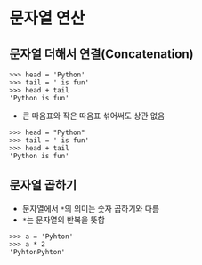 # 문자열 연산
## 문자열 더해서 연결(Concatenation)
```
>>> head = 'Python'
>>> tail = ' is fun' 
>>> head + tail
'Python is fun'
```
- 큰 따옴표와 작은 따옴표 섞어써도 상관 없음
```
>>> head = "Python" 
>>> tail = ' is fun' 
>>> head + tail     
'Python is fun'
```

## 문자열 곱하기
- 문자열에서 `*`의 의미는 숫자 곱하기와 다름
- `*`는 문자열의 반복을 뜻함
```
>>> a = 'Pyhton'
>>> a * 2
'PyhtonPyhton'
```
